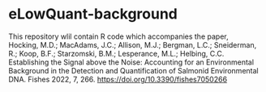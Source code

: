 # eLowQuant-background

This repository wlil contain R code which accompanies the paper,   
Hocking, M.D.; MacAdams, J.C.; Allison, M.J.; Bergman, L.C.; Sneiderman, R.; Koop, B.F.; Starzomski, B.M.; Lesperance, M.L.; Helbing, C.C. Establishing the Signal above the Noise: Accounting for an Environmental Background in the Detection and Quantification of Salmonid Environmental DNA. Fishes 2022, 7, 266. https://doi.org/10.3390/fishes7050266
